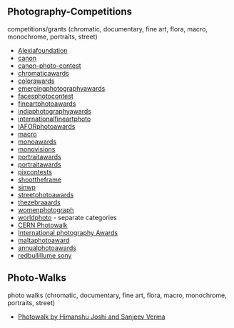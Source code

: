 Photography-Competitions
-------------------------

competitions/grants (chromatic, documentary, fine art, flora, macro, monochrome, portraits, street)

- [Alexiafoundation](https://www.alexiafoundation.org/grants)
- [canon](https://global.canon/en/newcosmos)
- [canon-photo-contest](https://photocontestinformation.com/category/canon-photo-contest/)
- [chromaticawards](https://chromaticawards.com/)
- [colorawards](https://www.colorawards.com/)
- [emergingphotographyawards](http://www.emergingphotographyawards.com/)
- [facesphotocontest](https://www.facesphotocontest.com/)
- [fineartphotoawards](https://fineartphotoawards.com/)
- [indiaphotographyawards](https://www.indiaphotographyawards.in/)
- [internationalfineartphoto](http://internationalfineartphoto.org/)
- [IAFORphotoawards](https://iaforphotoaward.org/)
- [macro](https://macro.competition.photography/en/)
- [monoawards](https://monoawards.com/)
- [monovisions](https://monovisionsawards.com/)
- [portraitawards](http://portraitphotoawards.net/)
- [portraitawards](https://portraitawards.childphotocompetition.com/)
- [pixcontests](https://pixcontests.com/chromatic)
- [shoottheframe](https://shoottheframe.com/)
- [sinwp](http://sinwp.com/flora/)
- [streetphotoawards](https://www.streetphotoawards.art/)
- [thezebraaards](https://thezebraawards.com/)
- [womenphotograph](https://www.womenphotograph.com)
- [worldphoto](http://www.worldphoto.org/about-the-sony-world-photography-awards/) - separate categories
- [CERN Photowalk](https://photowalk2018.web.cern.ch/)
- [International photography Awards](https://www.photoawards.com/)
- [maltaphotoaward](https://www.maltaphotoaward.com/)
- [annualphotoawards](https://annualphotoawards.com/)
- [redbullillume sony](http://www.redbullillume.com/)


Photo-Walks
-------------------------

photo walks (chromatic, documentary, fine art, flora, macro, monochrome, portraits, street)


- [Photowalk by Himanshu Joshi and Sanjeev Verma](https://www.eventshigh.com/detail/delhi/510316d27e02f269b560a3af6f40231e-portrait-photowalk?src=ecbox)